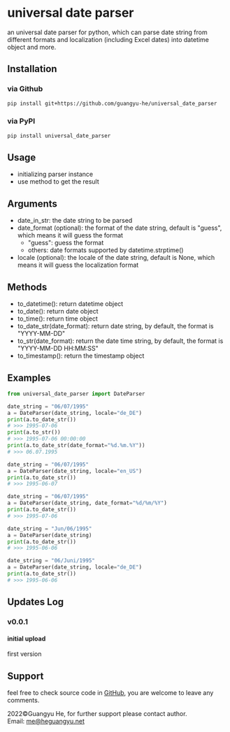 # universal date parser

an universal date parser for python, which can parse date string from different formats and localization (including
Excel dates) into datetime object and more.

## Installation

### via Github

```bash
pip install git+https://github.com/guangyu-he/universal_date_parser
```

### via PyPI

```bash
pip install universal_date_parser
```

## Usage

- initializing parser instance
- use method to get the result

## Arguments

- date_in_str: the date string to be parsed
- date_format (optional): the format of the date string, default is "guess", which means it will guess the format
    - "guess": guess the format
    - others: date formats supported by datetime.strptime()
- locale (optional): the locale of the date string, default is None, which means it will guess the localization format

## Methods

- to_datetime(): return datetime object
- to_date(): return date object
- to_time(): return time object
- to_date_str(date_format): return date string, by default, the format is "YYYY-MM-DD"
- to_str(date_format): return the date time string, by default, the format is "YYYY-MM-DD HH:MM:SS"
- to_timestamp(): return the timestamp object

## Examples

```python
from universal_date_parser import DateParser

date_string = "06/07/1995"
a = DateParser(date_string, locale="de_DE")
print(a.to_date_str())
# >>> 1995-07-06
print(a.to_str())
# >>> 1995-07-06 00:00:00
print(a.to_date_str(date_format="%d.%m.%Y"))
# >>> 06.07.1995

date_string = "06/07/1995"
a = DateParser(date_string, locale="en_US")
print(a.to_date_str())
# >>> 1995-06-07

date_string = "06/07/1995"
a = DateParser(date_string, date_format="%d/%m/%Y")
print(a.to_date_str())
# >>> 1995-07-06

date_string = "Jun/06/1995"
a = DateParser(date_string)
print(a.to_date_str())
# >>> 1995-06-06

date_string = "06/Juni/1995"
a = DateParser(date_string, locale="de_DE")
print(a.to_date_str())
# >>> 1995-06-06
```

## Updates Log

### v0.0.1

#### initial upload

first version

## Support

feel free to check source code in <a href="https://github.com/guangyu-he/universal_date_parser">GitHub</a>, you are
welcome
to leave any comments.

2022&copy;Guangyu He, for further support please contact author. <br>
Email: <a href="mailto:me@heguangyu.net">me@heguangyu.net</a>

